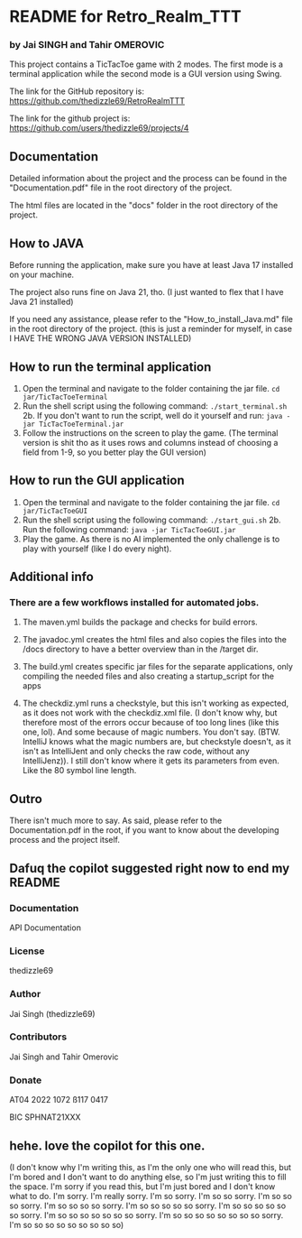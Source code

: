 # README for Retro_Realm_TTT

### by Jai SINGH and Tahir OMEROVIC

This project contains a TicTacToe game with 2 modes. The first mode is a terminal application while the second mode is a GUI version using Swing.

The link for the GitHub repository is: https://github.com/thedizzle69/RetroRealmTTT

The link for the github project is: https://github.com/users/thedizzle69/projects/4

## Documentation

Detailed information about the project and the process can be found in the "Documentation.pdf" file in the root directory of the project.

The html files are located in the "docs" folder in the root directory of the project.

## How to JAVA

Before running the application, make sure you have at least Java 17 installed on your machine.

The project also runs fine on Java 21, tho. (I just wanted to flex that I have Java 21 installed)

If you need any assistance, please refer to the "How_to_install_Java.md" file in the root directory of the project. (this is just a reminder for myself, in case I HAVE THE WRONG JAVA VERSION INSTALLED)

## How to run the terminal application

1. Open the terminal and navigate to the folder containing the jar file. `cd jar/TicTacToeTerminal`
2. Run the shell script using the following command: `./start_terminal.sh`
2b. If you don't want to run the script, well do it yourself and run: `java -jar TicTacToeTerminal.jar`
3. Follow the instructions on the screen to play the game. (The terminal version is shit tho as it uses rows and columns instead of choosing a field from 1-9, so you better play the GUI version)

## How to run the GUI application

1. Open the terminal and navigate to the folder containing the jar file. `cd jar/TicTacToeGUI`
2. Run the shell script using the following command: `./start_gui.sh`
2b. Run the following command: `java -jar TicTacToeGUI.jar`
3. Play the game. As there is no AI implemented the only challenge is to play with yourself (like I do every night).

## Additional info

### There are a few workflows installed for automated jobs.

1. The maven.yml builds the package and checks for build errors.

2. The javadoc.yml creates the html files and also copies the files into the /docs directory to have a better overview than in the /target dir.

3. The build.yml creates specific jar files for the separate applications, only compiling the needed files and also creating a startup_script for the apps

4. The checkdiz.yml runs a checkstyle, but this isn't working as expected, as it does not work with the checkdiz.xml file. (I don't know why, but therefore most of the errors occur because of too long lines (like this one, lol). And some because of magic numbers. You don't say. (BTW. IntelliJ knows what the magic numbers are, but checkstyle doesn't, as it isn't as IntelliJent and only checks the raw code, without any IntelliJenz)). I still don't know where it gets its parameters from even. Like the 80 symbol line length.


## Outro

There isn't much more to say. As said, please refer to the Documentation.pdf in the root, if you want to know about the developing process and the project itself.

## Dafuq the copilot suggested right now to end my README

### Documentation

API Documentation

### License

thedizzle69

### Author

Jai Singh (thedizzle69)

### Contributors

Jai Singh and Tahir Omerovic

### Donate

AT04 2022 1072 ß117 0417

BIC SPHNAT21XXX

## hehe. love the copilot for this one.

(I don't know why I'm writing this, as I'm the only one who will read this, but I'm bored and I don't want to do anything else, so I'm just writing this to fill the space. I'm sorry if you read this, but I'm just bored and I don't know what to do. I'm sorry. I'm really sorry. I'm so sorry. I'm so so sorry. I'm so so so sorry. I'm so so so so sorry. I'm so so so so so sorry. I'm so so so so so so sorry. I'm so so so so so so so sorry. I'm so so so so so so so so sorry. I'm so so so so so so so so so)
